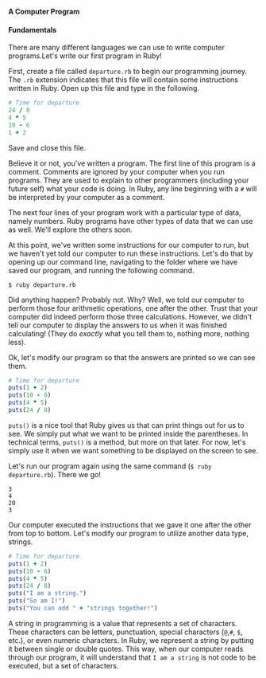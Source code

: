 **A Computer Program**



#### Fundamentals

There are many different languages we can use to write computer programs.Let's
write our first program in Ruby!

First, create a file called `departure.rb` to begin our programming journey.
The `.rb` extension indicates that this file will contain some instructions
written in Ruby. Open up this file and type in the following.

```ruby
# Time for departure
24 / 8
4 * 5
10 - 6
1 + 2
```

Save and close this file.

Believe it or not, you've written a program. The first line of this program is a
comment. Comments are ignored by your computer when you run programs. They are
used to explain to other programmers (including your future self) what your code
is doing. In Ruby, any line beginning with a `#` will be interpreted by your
computer as a comment.

The next four lines of your program work with a particular type of data, namely
numbers. Ruby programs have other types of data that we can use as well. We'll
explore the others soon.

At this point, we've written some instructions for our computer to run, but we
haven't yet told our computer to run these instructions. Let's do that by
opening up our command line, navigating to the folder where we have saved our
program, and running the following command.

```
$ ruby departure.rb
```

Did anything happen? Probably not. Why? Well, we told our computer to perform
those four arithmetic operations, one after the other. Trust that your computer
did indeed perform those three calculations. However, we didn't tell our
computer to display the answers to us when it was finished calculating! (They do
_exactly_ what you tell them to, nothing more, nothing less).

Ok, let's modify our program so that the answers are printed so we can see them.

```ruby
# Time for departure
puts(1 + 2)
puts(10 - 6)
puts(4 * 5)
puts(24 / 8)
```

`puts()` is a nice tool that Ruby gives us that can print things out for us to
see. We simply put what we want to be printed inside the parentheses. In
technical terms, `puts()` is a method, but more on that later. For now, let's
simply use it when we want something to be displayed on the screen to see.

Let's run our program again using the same command (`$ ruby departure.rb`).
There we go!

```
3
4
20
3
```

Our computer executed the instructions that we gave it one after the other from
top to bottom. Let's modify our program to utilize another data type, strings.

```ruby
# Time for departure
puts(1 + 2)
puts(10 - 6)
puts(4 * 5)
puts(24 / 8)
puts("I am a string.")
puts("So am I!")
puts("You can add " + "strings together!")
```

A string in programming is a value that represents a set of characters. These
characters can be letters, punctuation, special characters (`@`,`#`, `$`, etc.),
or even numeric characters. In Ruby, we represent a string by putting it between
single or double quotes. This way, when our computer reads through our program,
it will understand that `I am a string` is not code to be executed, but a set of
characters.
